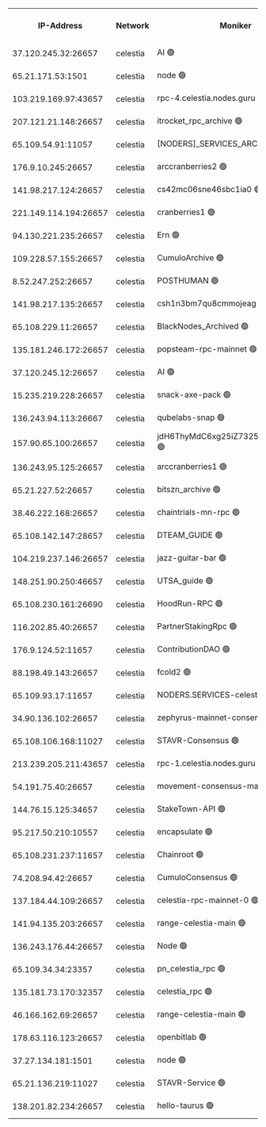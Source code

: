 


<table><tr><th>IP-Address</th><th>Network</th><th>Moniker</th><th>Latest Block Height</th><th>Earliest Block Height</th><th>Catching Up</th><th>Tx Index</th><th>Voting Power</th><th>Version</th><th>Scan Time</th></tr><tr><td>37.120.245.32:26657</td><td>celestia</td><td>AI 🟢</td><td>4476079</td><td>1</td><td>False</td><td>off</td><td>0</td><td>3.3.1</td><td>2025-03-16T06:06:23.781921564UTC</td></tr><tr><td>65.21.171.53:1501</td><td>celestia</td><td>node 🟢</td><td>4476079</td><td>1</td><td>False</td><td>on</td><td>0</td><td>3.4.2</td><td>2025-03-16T06:06:24.173422885UTC</td></tr><tr><td>103.219.169.97:43657</td><td>celestia</td><td>rpc-4.celestia.nodes.guru 🟢</td><td>4476081</td><td>1</td><td>False</td><td>on</td><td>0</td><td>3.4.2</td><td>2025-03-16T06:06:37.975415814UTC</td></tr><tr><td>207.121.21.148:26657</td><td>celestia</td><td>itrocket_rpc_archive 🟢</td><td>4476083</td><td>1</td><td>False</td><td>on</td><td>0</td><td>3.4.2</td><td>2025-03-16T06:06:47.865441164UTC</td></tr><tr><td>65.109.54.91:11057</td><td>celestia</td><td>[NODERS]_SERVICES_ARCHIVE 🟢</td><td>4466599</td><td>1</td><td>False</td><td>on</td><td>0</td><td>3.3.1</td><td>2025-03-16T06:07:21.396291133UTC</td></tr><tr><td>176.9.10.245:26657</td><td>celestia</td><td>arccranberries2 🟢</td><td>4476092</td><td>1</td><td>False</td><td>on</td><td>0</td><td>3.4.2</td><td>2025-03-16T06:07:36.931706165UTC</td></tr><tr><td>141.98.217.124:26657</td><td>celestia</td><td>cs42mc06sne46sbc1ia0 🟢</td><td>4476092</td><td>1</td><td>False</td><td>on</td><td>0</td><td>3.4.2</td><td>2025-03-16T06:07:39.711148921UTC</td></tr><tr><td>221.149.114.194:26657</td><td>celestia</td><td>cranberries1 🟢</td><td>4476097</td><td>1</td><td>False</td><td>on</td><td>0</td><td>3.4.2</td><td>2025-03-16T06:08:07.903929534UTC</td></tr><tr><td>94.130.221.235:26657</td><td>celestia</td><td>Ern 🟢</td><td>4476102</td><td>1</td><td>False</td><td>on</td><td>0</td><td>3.4.2</td><td>2025-03-16T06:08:37.279775059UTC</td></tr><tr><td>109.228.57.155:26657</td><td>celestia</td><td>CumuloArchive 🟢</td><td>4476104</td><td>1</td><td>False</td><td>on</td><td>0</td><td>3.4.2</td><td>2025-03-16T06:08:49.850951854UTC</td></tr><tr><td>8.52.247.252:26657</td><td>celestia</td><td>POSTHUMAN 🟢</td><td>4476106</td><td>1</td><td>False</td><td>on</td><td>0</td><td>3.4.2</td><td>2025-03-16T06:09:00.962090906UTC</td></tr><tr><td>141.98.217.135:26657</td><td>celestia</td><td>csh1n3bm7qu8cmmojeag 🟢</td><td>4476106</td><td>1</td><td>False</td><td>on</td><td>0</td><td>3.4.2</td><td>2025-03-16T06:09:01.350222423UTC</td></tr><tr><td>65.108.229.11:26657</td><td>celestia</td><td>BlackNodes_Archived 🟢</td><td>4476106</td><td>1</td><td>False</td><td>on</td><td>0</td><td>3.4.2</td><td>2025-03-16T06:09:06.871105152UTC</td></tr><tr><td>135.181.246.172:26657</td><td>celestia</td><td>popsteam-rpc-mainnet 🟢</td><td>4476112</td><td>1</td><td>False</td><td>on</td><td>0</td><td>3.4.0</td><td>2025-03-16T06:09:38.384722951UTC</td></tr><tr><td>37.120.245.12:26657</td><td>celestia</td><td>AI 🟢</td><td>4476114</td><td>1</td><td>False</td><td>off</td><td>0</td><td>3.3.1</td><td>2025-03-16T06:09:53.007075482UTC</td></tr><tr><td>15.235.219.228:26657</td><td>celestia</td><td>snack-axe-pack 🟢</td><td>4476122</td><td>1</td><td>False</td><td>off</td><td>0</td><td>3.1.1</td><td>2025-03-16T06:10:42.006729293UTC</td></tr><tr><td>136.243.94.113:26667</td><td>celestia</td><td>qubelabs-snap 🟢</td><td>4476128</td><td>1</td><td>False</td><td>on</td><td>0</td><td>3.4.2</td><td>2025-03-16T06:11:15.468254858UTC</td></tr><tr><td>157.90.65.100:26657</td><td>celestia</td><td>jdH6ThyMdC6xg25iZ7325GZa2Se4y7SX 🟢</td><td>4476129</td><td>1</td><td>False</td><td>on</td><td>0</td><td>3.4.2</td><td>2025-03-16T06:11:19.813845427UTC</td></tr><tr><td>136.243.95.125:26657</td><td>celestia</td><td>arccranberries1 🟢</td><td>4476135</td><td>1</td><td>False</td><td>on</td><td>0</td><td>3.4.2</td><td>2025-03-16T06:11:57.165596072UTC</td></tr><tr><td>65.21.227.52:26657</td><td>celestia</td><td>bitszn_archive 🟢</td><td>4476135</td><td>1</td><td>False</td><td>on</td><td>0</td><td>3.3.1</td><td>2025-03-16T06:12:01.956505140UTC</td></tr><tr><td>38.46.222.168:26657</td><td>celestia</td><td>chaintrials-mn-rpc 🟢</td><td>4476135</td><td>1</td><td>False</td><td>on</td><td>0</td><td>3.4.2</td><td>2025-03-16T06:12:02.766653294UTC</td></tr><tr><td>65.108.142.147:28657</td><td>celestia</td><td>DTEAM_GUIDE 🟢</td><td>4476140</td><td>1</td><td>False</td><td>on</td><td>0</td><td>3.4.2</td><td>2025-03-16T06:12:36.456533452UTC</td></tr><tr><td>104.219.237.146:26657</td><td>celestia</td><td>jazz-guitar-bar 🟢</td><td>4476142</td><td>1</td><td>False</td><td>off</td><td>0</td><td>3.1.1</td><td>2025-03-16T06:12:46.179807828UTC</td></tr><tr><td>148.251.90.250:46657</td><td>celestia</td><td>UTSA_guide 🟢</td><td>4476152</td><td>1</td><td>False</td><td>on</td><td>0</td><td>3.4.2</td><td>2025-03-16T06:13:45.058227155UTC</td></tr><tr><td>65.108.230.161:26690</td><td>celestia</td><td>HoodRun-RPC 🟢</td><td>2371494</td><td>1537165</td><td>False</td><td>off</td><td>0</td><td>1.9.0</td><td>2025-03-16T06:12:43.312902651UTC</td></tr><tr><td>116.202.85.40:26657</td><td>celestia</td><td>PartnerStakingRpc 🟢</td><td>2371494</td><td>1588231</td><td>False</td><td>on</td><td>0</td><td>1.9.0</td><td>2025-03-16T06:06:34.675220503UTC</td></tr><tr><td>176.9.124.52:11657</td><td>celestia</td><td>ContributionDAO 🟢</td><td>4476135</td><td>2419178</td><td>False</td><td>on</td><td>0</td><td>3.4.2</td><td>2025-03-16T06:11:59.484185750UTC</td></tr><tr><td>88.198.49.143:26657</td><td>celestia</td><td>fcold2 🟢</td><td>4476116</td><td>3174774</td><td>False</td><td>on</td><td>0</td><td>3.4.2</td><td>2025-03-16T06:10:05.791780976UTC</td></tr><tr><td>65.109.93.17:11657</td><td>celestia</td><td>NODERS.SERVICES-celestia 🟢</td><td>4476119</td><td>3188251</td><td>False</td><td>on</td><td>0</td><td>3.4.0</td><td>2025-03-16T06:10:22.621932719UTC</td></tr><tr><td>34.90.136.102:26657</td><td>celestia</td><td>zephyrus-mainnet-consensus-2 🟢</td><td>4476119</td><td>3732001</td><td>False</td><td>on</td><td>0</td><td>3.3.1</td><td>2025-03-16T06:10:19.269719217UTC</td></tr><tr><td>65.108.106.168:11027</td><td>celestia</td><td>STAVR-Consensus 🟢</td><td>4476098</td><td>3831001</td><td>False</td><td>on</td><td>0</td><td>3.4.2-mocha</td><td>2025-03-16T06:08:10.286010139UTC</td></tr><tr><td>213.239.205.211:43657</td><td>celestia</td><td>rpc-1.celestia.nodes.guru 🟢</td><td>4476118</td><td>3897823</td><td>False</td><td>on</td><td>0</td><td>3.4.2</td><td>2025-03-16T06:10:16.540729281UTC</td></tr><tr><td>54.191.75.40:26657</td><td>celestia</td><td>movement-consensus-mainnet 🟢</td><td>4476147</td><td>4194001</td><td>False</td><td>off</td><td>0</td><td>3.3.1</td><td>2025-03-16T06:13:17.871361944UTC</td></tr><tr><td>144.76.15.125:34657</td><td>celestia</td><td>StakeTown-API 🟢</td><td>4476086</td><td>4246335</td><td>False</td><td>on</td><td>0</td><td>3.4.2</td><td>2025-03-16T06:07:02.228460797UTC</td></tr><tr><td>95.217.50.210:10557</td><td>celestia</td><td>encapsulate 🟢</td><td>4476100</td><td>4274001</td><td>False</td><td>off</td><td>0</td><td>3.4.2</td><td>2025-03-16T06:08:24.326863140UTC</td></tr><tr><td>65.108.231.237:11657</td><td>celestia</td><td>Chainroot 🟢</td><td>4476092</td><td>4277078</td><td>False</td><td>on</td><td>0</td><td>3.2.0</td><td>2025-03-16T06:07:37.310055660UTC</td></tr><tr><td>74.208.94.42:26657</td><td>celestia</td><td>CumuloConsensus 🟢</td><td>4476098</td><td>4279001</td><td>False</td><td>on</td><td>0</td><td>3.4.2</td><td>2025-03-16T06:08:11.057588340UTC</td></tr><tr><td>137.184.44.109:26657</td><td>celestia</td><td>celestia-rpc-mainnet-0 🟢</td><td>4476119</td><td>4306938</td><td>False</td><td>on</td><td>0</td><td>3.4.2</td><td>2025-03-16T06:10:22.226513903UTC</td></tr><tr><td>141.94.135.203:26657</td><td>celestia</td><td>range-celestia-main 🟢</td><td>4470499</td><td>4322080</td><td>False</td><td>off</td><td>0</td><td>3.4.0</td><td>2025-03-16T06:06:37.024405343UTC</td></tr><tr><td>136.243.176.44:26657</td><td>celestia</td><td>Node 🟢</td><td>4476099</td><td>4325001</td><td>False</td><td>on</td><td>0</td><td>3.4.2</td><td>2025-03-16T06:08:19.610132365UTC</td></tr><tr><td>65.109.34.34:23357</td><td>celestia</td><td>pn_celestia_rpc 🟢</td><td>4476112</td><td>4355150</td><td>False</td><td>on</td><td>0</td><td>3.4.0</td><td>2025-03-16T06:09:37.957417305UTC</td></tr><tr><td>135.181.73.170:32357</td><td>celestia</td><td>celestia_rpc 🟢</td><td>4476140</td><td>4355179</td><td>False</td><td>on</td><td>0</td><td>3.4.0</td><td>2025-03-16T06:12:38.873831317UTC</td></tr><tr><td>46.166.162.69:26657</td><td>celestia</td><td>range-celestia-main 🟢</td><td>4436051</td><td>4416569</td><td>False</td><td>off</td><td>0</td><td>3.3.1</td><td>2025-03-16T06:06:42.487791082UTC</td></tr><tr><td>178.63.116.123:26657</td><td>celestia</td><td>openbitlab 🟢</td><td>4476083</td><td>4463149</td><td>False</td><td>on</td><td>0</td><td>3.4.2</td><td>2025-03-16T06:06:44.990194619UTC</td></tr><tr><td>37.27.134.181:1501</td><td>celestia</td><td>node 🟢</td><td>4476101</td><td>4466837</td><td>False</td><td>off</td><td>0</td><td>3.0.2</td><td>2025-03-16T06:08:30.833257359UTC</td></tr><tr><td>65.21.136.219:11027</td><td>celestia</td><td>STAVR-Service 🟢</td><td>4473752</td><td>4470001</td><td>False</td><td>on</td><td>0</td><td>3.4.2-mocha</td><td>2025-03-16T06:06:21.346237509UTC</td></tr><tr><td>138.201.82.234:26657</td><td>celestia</td><td>hello-taurus 🟢</td><td>4476118</td><td>4475001</td><td>False</td><td>off</td><td>0</td><td>3.4.2</td><td>2025-03-16T06:10:18.917892120UTC</td></tr></table>
